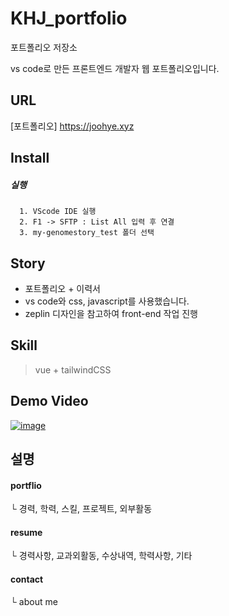 # KHJ_portfolio
포트폴리오 저장소

vs code로 만든 프론트엔드 개발자 웹 포트폴리오입니다.

## URL
[포트폴리오] https://joohye.xyz

## Install

##### 실행
```
  1. VScode IDE 실행
  2. F1 -> SFTP : List All 입력 후 연결
  3. my-genomestory_test 폴더 선택

```

## Story

- 포트폴리오 + 이력서
- vs code와 css, javascript를 사용했습니다.
- zeplin 디자인을 참고하여 front-end 작업 진행


## Skill
> vue + tailwindCSS

## Demo Video
[![image](https://user-images.githubusercontent.com/26542929/89775359-973e7a00-db42-11ea-9943-2d57d54ff6a6.png)](https://i.imgur.com/pditetx.mp4)

## 설명
#### portflio
└ 경력, 학력, 스킬, 프로젝트, 외부활동

#### resume
└ 경력사항, 교과외활동, 수상내역, 학력사항, 기타

#### contact
└ about me
